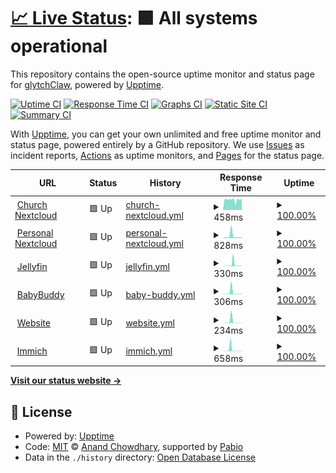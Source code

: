 # [📈 Live Status](https://glytchClaw.github.io/serverupptime): <!--live status--> **🟩 All systems operational**

This repository contains the open-source uptime monitor and status page for [glytchClaw](https://glytchClaw.github.io/serverupptime), powered by [Upptime](https://github.com/upptime/upptime).

[![Uptime CI](https://github.com/glytchClaw/serverupptime/workflows/Uptime%20CI/badge.svg)](https://github.com/glytchClaw/serverupptime/actions?query=workflow%3A%22Uptime+CI%22)
[![Response Time CI](https://github.com/glytchClaw/serverupptime/workflows/Response%20Time%20CI/badge.svg)](https://github.com/glytchClaw/serverupptime/actions?query=workflow%3A%22Response+Time+CI%22)
[![Graphs CI](https://github.com/glytchClaw/serverupptime/workflows/Graphs%20CI/badge.svg)](https://github.com/glytchClaw/serverupptime/actions?query=workflow%3A%22Graphs+CI%22)
[![Static Site CI](https://github.com/glytchClaw/serverupptime/workflows/Static%20Site%20CI/badge.svg)](https://github.com/glytchClaw/serverupptime/actions?query=workflow%3A%22Static+Site+CI%22)
[![Summary CI](https://github.com/glytchClaw/serverupptime/workflows/Summary%20CI/badge.svg)](https://github.com/glytchClaw/serverupptime/actions?query=workflow%3A%22Summary+CI%22)

With [Upptime](https://upptime.js.org), you can get your own unlimited and free uptime monitor and status page, powered entirely by a GitHub repository. We use [Issues](https://github.com/glytchClaw/serverupptime/issues) as incident reports, [Actions](https://github.com/glytchClaw/serverupptime/actions) as uptime monitors, and [Pages](https://glytchClaw.github.io/serverupptime) for the status page.

<!--start: status pages-->
<!-- This summary is generated by Upptime (https://github.com/upptime/upptime) -->
<!-- Do not edit this manually, your changes will be overwritten -->
<!-- prettier-ignore -->
| URL | Status | History | Response Time | Uptime |
| --- | ------ | ------- | ------------- | ------ |
| <img alt="" src="https://icons.duckduckgo.com/ip3/drive.gracesd.com.ico" height="13"> [Church Nextcloud](https://drive.gracesd.com) | 🟩 Up | [church-nextcloud.yml](https://github.com/glytchClaw/serverupptime/commits/HEAD/history/church-nextcloud.yml) | <details><summary><img alt="Response time graph" src="./graphs/church-nextcloud/response-time-week.png" height="20"> 458ms</summary><br><a href="https://glytchClaw.github.io/serverupptime/history/church-nextcloud"><img alt="Response time 458" src="https://img.shields.io/endpoint?url=https%3A%2F%2Fraw.githubusercontent.com%2FglytchClaw%2Fserverupptime%2FHEAD%2Fapi%2Fchurch-nextcloud%2Fresponse-time.json"></a><br><a href="https://glytchClaw.github.io/serverupptime/history/church-nextcloud"><img alt="24-hour response time 458" src="https://img.shields.io/endpoint?url=https%3A%2F%2Fraw.githubusercontent.com%2FglytchClaw%2Fserverupptime%2FHEAD%2Fapi%2Fchurch-nextcloud%2Fresponse-time-day.json"></a><br><a href="https://glytchClaw.github.io/serverupptime/history/church-nextcloud"><img alt="7-day response time 458" src="https://img.shields.io/endpoint?url=https%3A%2F%2Fraw.githubusercontent.com%2FglytchClaw%2Fserverupptime%2FHEAD%2Fapi%2Fchurch-nextcloud%2Fresponse-time-week.json"></a><br><a href="https://glytchClaw.github.io/serverupptime/history/church-nextcloud"><img alt="30-day response time 458" src="https://img.shields.io/endpoint?url=https%3A%2F%2Fraw.githubusercontent.com%2FglytchClaw%2Fserverupptime%2FHEAD%2Fapi%2Fchurch-nextcloud%2Fresponse-time-month.json"></a><br><a href="https://glytchClaw.github.io/serverupptime/history/church-nextcloud"><img alt="1-year response time 458" src="https://img.shields.io/endpoint?url=https%3A%2F%2Fraw.githubusercontent.com%2FglytchClaw%2Fserverupptime%2FHEAD%2Fapi%2Fchurch-nextcloud%2Fresponse-time-year.json"></a></details> | <details><summary><a href="https://glytchClaw.github.io/serverupptime/history/church-nextcloud">100.00%</a></summary><a href="https://glytchClaw.github.io/serverupptime/history/church-nextcloud"><img alt="All-time uptime 100.00%" src="https://img.shields.io/endpoint?url=https%3A%2F%2Fraw.githubusercontent.com%2FglytchClaw%2Fserverupptime%2FHEAD%2Fapi%2Fchurch-nextcloud%2Fuptime.json"></a><br><a href="https://glytchClaw.github.io/serverupptime/history/church-nextcloud"><img alt="24-hour uptime 100.00%" src="https://img.shields.io/endpoint?url=https%3A%2F%2Fraw.githubusercontent.com%2FglytchClaw%2Fserverupptime%2FHEAD%2Fapi%2Fchurch-nextcloud%2Fuptime-day.json"></a><br><a href="https://glytchClaw.github.io/serverupptime/history/church-nextcloud"><img alt="7-day uptime 100.00%" src="https://img.shields.io/endpoint?url=https%3A%2F%2Fraw.githubusercontent.com%2FglytchClaw%2Fserverupptime%2FHEAD%2Fapi%2Fchurch-nextcloud%2Fuptime-week.json"></a><br><a href="https://glytchClaw.github.io/serverupptime/history/church-nextcloud"><img alt="30-day uptime 100.00%" src="https://img.shields.io/endpoint?url=https%3A%2F%2Fraw.githubusercontent.com%2FglytchClaw%2Fserverupptime%2FHEAD%2Fapi%2Fchurch-nextcloud%2Fuptime-month.json"></a><br><a href="https://glytchClaw.github.io/serverupptime/history/church-nextcloud"><img alt="1-year uptime 100.00%" src="https://img.shields.io/endpoint?url=https%3A%2F%2Fraw.githubusercontent.com%2FglytchClaw%2Fserverupptime%2FHEAD%2Fapi%2Fchurch-nextcloud%2Fuptime-year.json"></a></details>
| <img alt="" src="https://icons.duckduckgo.com/ip3/drive.glynch.dev.ico" height="13"> [Personal Nextcloud](https://drive.glynch.dev) | 🟩 Up | [personal-nextcloud.yml](https://github.com/glytchClaw/serverupptime/commits/HEAD/history/personal-nextcloud.yml) | <details><summary><img alt="Response time graph" src="./graphs/personal-nextcloud/response-time-week.png" height="20"> 828ms</summary><br><a href="https://glytchClaw.github.io/serverupptime/history/personal-nextcloud"><img alt="Response time 828" src="https://img.shields.io/endpoint?url=https%3A%2F%2Fraw.githubusercontent.com%2FglytchClaw%2Fserverupptime%2FHEAD%2Fapi%2Fpersonal-nextcloud%2Fresponse-time.json"></a><br><a href="https://glytchClaw.github.io/serverupptime/history/personal-nextcloud"><img alt="24-hour response time 828" src="https://img.shields.io/endpoint?url=https%3A%2F%2Fraw.githubusercontent.com%2FglytchClaw%2Fserverupptime%2FHEAD%2Fapi%2Fpersonal-nextcloud%2Fresponse-time-day.json"></a><br><a href="https://glytchClaw.github.io/serverupptime/history/personal-nextcloud"><img alt="7-day response time 828" src="https://img.shields.io/endpoint?url=https%3A%2F%2Fraw.githubusercontent.com%2FglytchClaw%2Fserverupptime%2FHEAD%2Fapi%2Fpersonal-nextcloud%2Fresponse-time-week.json"></a><br><a href="https://glytchClaw.github.io/serverupptime/history/personal-nextcloud"><img alt="30-day response time 828" src="https://img.shields.io/endpoint?url=https%3A%2F%2Fraw.githubusercontent.com%2FglytchClaw%2Fserverupptime%2FHEAD%2Fapi%2Fpersonal-nextcloud%2Fresponse-time-month.json"></a><br><a href="https://glytchClaw.github.io/serverupptime/history/personal-nextcloud"><img alt="1-year response time 828" src="https://img.shields.io/endpoint?url=https%3A%2F%2Fraw.githubusercontent.com%2FglytchClaw%2Fserverupptime%2FHEAD%2Fapi%2Fpersonal-nextcloud%2Fresponse-time-year.json"></a></details> | <details><summary><a href="https://glytchClaw.github.io/serverupptime/history/personal-nextcloud">100.00%</a></summary><a href="https://glytchClaw.github.io/serverupptime/history/personal-nextcloud"><img alt="All-time uptime 100.00%" src="https://img.shields.io/endpoint?url=https%3A%2F%2Fraw.githubusercontent.com%2FglytchClaw%2Fserverupptime%2FHEAD%2Fapi%2Fpersonal-nextcloud%2Fuptime.json"></a><br><a href="https://glytchClaw.github.io/serverupptime/history/personal-nextcloud"><img alt="24-hour uptime 100.00%" src="https://img.shields.io/endpoint?url=https%3A%2F%2Fraw.githubusercontent.com%2FglytchClaw%2Fserverupptime%2FHEAD%2Fapi%2Fpersonal-nextcloud%2Fuptime-day.json"></a><br><a href="https://glytchClaw.github.io/serverupptime/history/personal-nextcloud"><img alt="7-day uptime 100.00%" src="https://img.shields.io/endpoint?url=https%3A%2F%2Fraw.githubusercontent.com%2FglytchClaw%2Fserverupptime%2FHEAD%2Fapi%2Fpersonal-nextcloud%2Fuptime-week.json"></a><br><a href="https://glytchClaw.github.io/serverupptime/history/personal-nextcloud"><img alt="30-day uptime 100.00%" src="https://img.shields.io/endpoint?url=https%3A%2F%2Fraw.githubusercontent.com%2FglytchClaw%2Fserverupptime%2FHEAD%2Fapi%2Fpersonal-nextcloud%2Fuptime-month.json"></a><br><a href="https://glytchClaw.github.io/serverupptime/history/personal-nextcloud"><img alt="1-year uptime 100.00%" src="https://img.shields.io/endpoint?url=https%3A%2F%2Fraw.githubusercontent.com%2FglytchClaw%2Fserverupptime%2FHEAD%2Fapi%2Fpersonal-nextcloud%2Fuptime-year.json"></a></details>
| <img alt="" src="https://icons.duckduckgo.com/ip3/movies.glynch.dev.ico" height="13"> [Jellyfin](https://movies.glynch.dev) | 🟩 Up | [jellyfin.yml](https://github.com/glytchClaw/serverupptime/commits/HEAD/history/jellyfin.yml) | <details><summary><img alt="Response time graph" src="./graphs/jellyfin/response-time-week.png" height="20"> 330ms</summary><br><a href="https://glytchClaw.github.io/serverupptime/history/jellyfin"><img alt="Response time 330" src="https://img.shields.io/endpoint?url=https%3A%2F%2Fraw.githubusercontent.com%2FglytchClaw%2Fserverupptime%2FHEAD%2Fapi%2Fjellyfin%2Fresponse-time.json"></a><br><a href="https://glytchClaw.github.io/serverupptime/history/jellyfin"><img alt="24-hour response time 330" src="https://img.shields.io/endpoint?url=https%3A%2F%2Fraw.githubusercontent.com%2FglytchClaw%2Fserverupptime%2FHEAD%2Fapi%2Fjellyfin%2Fresponse-time-day.json"></a><br><a href="https://glytchClaw.github.io/serverupptime/history/jellyfin"><img alt="7-day response time 330" src="https://img.shields.io/endpoint?url=https%3A%2F%2Fraw.githubusercontent.com%2FglytchClaw%2Fserverupptime%2FHEAD%2Fapi%2Fjellyfin%2Fresponse-time-week.json"></a><br><a href="https://glytchClaw.github.io/serverupptime/history/jellyfin"><img alt="30-day response time 330" src="https://img.shields.io/endpoint?url=https%3A%2F%2Fraw.githubusercontent.com%2FglytchClaw%2Fserverupptime%2FHEAD%2Fapi%2Fjellyfin%2Fresponse-time-month.json"></a><br><a href="https://glytchClaw.github.io/serverupptime/history/jellyfin"><img alt="1-year response time 330" src="https://img.shields.io/endpoint?url=https%3A%2F%2Fraw.githubusercontent.com%2FglytchClaw%2Fserverupptime%2FHEAD%2Fapi%2Fjellyfin%2Fresponse-time-year.json"></a></details> | <details><summary><a href="https://glytchClaw.github.io/serverupptime/history/jellyfin">100.00%</a></summary><a href="https://glytchClaw.github.io/serverupptime/history/jellyfin"><img alt="All-time uptime 100.00%" src="https://img.shields.io/endpoint?url=https%3A%2F%2Fraw.githubusercontent.com%2FglytchClaw%2Fserverupptime%2FHEAD%2Fapi%2Fjellyfin%2Fuptime.json"></a><br><a href="https://glytchClaw.github.io/serverupptime/history/jellyfin"><img alt="24-hour uptime 100.00%" src="https://img.shields.io/endpoint?url=https%3A%2F%2Fraw.githubusercontent.com%2FglytchClaw%2Fserverupptime%2FHEAD%2Fapi%2Fjellyfin%2Fuptime-day.json"></a><br><a href="https://glytchClaw.github.io/serverupptime/history/jellyfin"><img alt="7-day uptime 100.00%" src="https://img.shields.io/endpoint?url=https%3A%2F%2Fraw.githubusercontent.com%2FglytchClaw%2Fserverupptime%2FHEAD%2Fapi%2Fjellyfin%2Fuptime-week.json"></a><br><a href="https://glytchClaw.github.io/serverupptime/history/jellyfin"><img alt="30-day uptime 100.00%" src="https://img.shields.io/endpoint?url=https%3A%2F%2Fraw.githubusercontent.com%2FglytchClaw%2Fserverupptime%2FHEAD%2Fapi%2Fjellyfin%2Fuptime-month.json"></a><br><a href="https://glytchClaw.github.io/serverupptime/history/jellyfin"><img alt="1-year uptime 100.00%" src="https://img.shields.io/endpoint?url=https%3A%2F%2Fraw.githubusercontent.com%2FglytchClaw%2Fserverupptime%2FHEAD%2Fapi%2Fjellyfin%2Fuptime-year.json"></a></details>
| <img alt="" src="https://icons.duckduckgo.com/ip3/ren.glynch.dev.ico" height="13"> [BabyBuddy](https://ren.glynch.dev) | 🟩 Up | [baby-buddy.yml](https://github.com/glytchClaw/serverupptime/commits/HEAD/history/baby-buddy.yml) | <details><summary><img alt="Response time graph" src="./graphs/baby-buddy/response-time-week.png" height="20"> 306ms</summary><br><a href="https://glytchClaw.github.io/serverupptime/history/baby-buddy"><img alt="Response time 306" src="https://img.shields.io/endpoint?url=https%3A%2F%2Fraw.githubusercontent.com%2FglytchClaw%2Fserverupptime%2FHEAD%2Fapi%2Fbaby-buddy%2Fresponse-time.json"></a><br><a href="https://glytchClaw.github.io/serverupptime/history/baby-buddy"><img alt="24-hour response time 306" src="https://img.shields.io/endpoint?url=https%3A%2F%2Fraw.githubusercontent.com%2FglytchClaw%2Fserverupptime%2FHEAD%2Fapi%2Fbaby-buddy%2Fresponse-time-day.json"></a><br><a href="https://glytchClaw.github.io/serverupptime/history/baby-buddy"><img alt="7-day response time 306" src="https://img.shields.io/endpoint?url=https%3A%2F%2Fraw.githubusercontent.com%2FglytchClaw%2Fserverupptime%2FHEAD%2Fapi%2Fbaby-buddy%2Fresponse-time-week.json"></a><br><a href="https://glytchClaw.github.io/serverupptime/history/baby-buddy"><img alt="30-day response time 306" src="https://img.shields.io/endpoint?url=https%3A%2F%2Fraw.githubusercontent.com%2FglytchClaw%2Fserverupptime%2FHEAD%2Fapi%2Fbaby-buddy%2Fresponse-time-month.json"></a><br><a href="https://glytchClaw.github.io/serverupptime/history/baby-buddy"><img alt="1-year response time 306" src="https://img.shields.io/endpoint?url=https%3A%2F%2Fraw.githubusercontent.com%2FglytchClaw%2Fserverupptime%2FHEAD%2Fapi%2Fbaby-buddy%2Fresponse-time-year.json"></a></details> | <details><summary><a href="https://glytchClaw.github.io/serverupptime/history/baby-buddy">100.00%</a></summary><a href="https://glytchClaw.github.io/serverupptime/history/baby-buddy"><img alt="All-time uptime 100.00%" src="https://img.shields.io/endpoint?url=https%3A%2F%2Fraw.githubusercontent.com%2FglytchClaw%2Fserverupptime%2FHEAD%2Fapi%2Fbaby-buddy%2Fuptime.json"></a><br><a href="https://glytchClaw.github.io/serverupptime/history/baby-buddy"><img alt="24-hour uptime 100.00%" src="https://img.shields.io/endpoint?url=https%3A%2F%2Fraw.githubusercontent.com%2FglytchClaw%2Fserverupptime%2FHEAD%2Fapi%2Fbaby-buddy%2Fuptime-day.json"></a><br><a href="https://glytchClaw.github.io/serverupptime/history/baby-buddy"><img alt="7-day uptime 100.00%" src="https://img.shields.io/endpoint?url=https%3A%2F%2Fraw.githubusercontent.com%2FglytchClaw%2Fserverupptime%2FHEAD%2Fapi%2Fbaby-buddy%2Fuptime-week.json"></a><br><a href="https://glytchClaw.github.io/serverupptime/history/baby-buddy"><img alt="30-day uptime 100.00%" src="https://img.shields.io/endpoint?url=https%3A%2F%2Fraw.githubusercontent.com%2FglytchClaw%2Fserverupptime%2FHEAD%2Fapi%2Fbaby-buddy%2Fuptime-month.json"></a><br><a href="https://glytchClaw.github.io/serverupptime/history/baby-buddy"><img alt="1-year uptime 100.00%" src="https://img.shields.io/endpoint?url=https%3A%2F%2Fraw.githubusercontent.com%2FglytchClaw%2Fserverupptime%2FHEAD%2Fapi%2Fbaby-buddy%2Fuptime-year.json"></a></details>
| <img alt="" src="https://icons.duckduckgo.com/ip3/website.glynch.dev.ico" height="13"> [Website](https://website.glynch.dev) | 🟩 Up | [website.yml](https://github.com/glytchClaw/serverupptime/commits/HEAD/history/website.yml) | <details><summary><img alt="Response time graph" src="./graphs/website/response-time-week.png" height="20"> 234ms</summary><br><a href="https://glytchClaw.github.io/serverupptime/history/website"><img alt="Response time 234" src="https://img.shields.io/endpoint?url=https%3A%2F%2Fraw.githubusercontent.com%2FglytchClaw%2Fserverupptime%2FHEAD%2Fapi%2Fwebsite%2Fresponse-time.json"></a><br><a href="https://glytchClaw.github.io/serverupptime/history/website"><img alt="24-hour response time 234" src="https://img.shields.io/endpoint?url=https%3A%2F%2Fraw.githubusercontent.com%2FglytchClaw%2Fserverupptime%2FHEAD%2Fapi%2Fwebsite%2Fresponse-time-day.json"></a><br><a href="https://glytchClaw.github.io/serverupptime/history/website"><img alt="7-day response time 234" src="https://img.shields.io/endpoint?url=https%3A%2F%2Fraw.githubusercontent.com%2FglytchClaw%2Fserverupptime%2FHEAD%2Fapi%2Fwebsite%2Fresponse-time-week.json"></a><br><a href="https://glytchClaw.github.io/serverupptime/history/website"><img alt="30-day response time 234" src="https://img.shields.io/endpoint?url=https%3A%2F%2Fraw.githubusercontent.com%2FglytchClaw%2Fserverupptime%2FHEAD%2Fapi%2Fwebsite%2Fresponse-time-month.json"></a><br><a href="https://glytchClaw.github.io/serverupptime/history/website"><img alt="1-year response time 234" src="https://img.shields.io/endpoint?url=https%3A%2F%2Fraw.githubusercontent.com%2FglytchClaw%2Fserverupptime%2FHEAD%2Fapi%2Fwebsite%2Fresponse-time-year.json"></a></details> | <details><summary><a href="https://glytchClaw.github.io/serverupptime/history/website">100.00%</a></summary><a href="https://glytchClaw.github.io/serverupptime/history/website"><img alt="All-time uptime 100.00%" src="https://img.shields.io/endpoint?url=https%3A%2F%2Fraw.githubusercontent.com%2FglytchClaw%2Fserverupptime%2FHEAD%2Fapi%2Fwebsite%2Fuptime.json"></a><br><a href="https://glytchClaw.github.io/serverupptime/history/website"><img alt="24-hour uptime 100.00%" src="https://img.shields.io/endpoint?url=https%3A%2F%2Fraw.githubusercontent.com%2FglytchClaw%2Fserverupptime%2FHEAD%2Fapi%2Fwebsite%2Fuptime-day.json"></a><br><a href="https://glytchClaw.github.io/serverupptime/history/website"><img alt="7-day uptime 100.00%" src="https://img.shields.io/endpoint?url=https%3A%2F%2Fraw.githubusercontent.com%2FglytchClaw%2Fserverupptime%2FHEAD%2Fapi%2Fwebsite%2Fuptime-week.json"></a><br><a href="https://glytchClaw.github.io/serverupptime/history/website"><img alt="30-day uptime 100.00%" src="https://img.shields.io/endpoint?url=https%3A%2F%2Fraw.githubusercontent.com%2FglytchClaw%2Fserverupptime%2FHEAD%2Fapi%2Fwebsite%2Fuptime-month.json"></a><br><a href="https://glytchClaw.github.io/serverupptime/history/website"><img alt="1-year uptime 100.00%" src="https://img.shields.io/endpoint?url=https%3A%2F%2Fraw.githubusercontent.com%2FglytchClaw%2Fserverupptime%2FHEAD%2Fapi%2Fwebsite%2Fuptime-year.json"></a></details>
| <img alt="" src="https://icons.duckduckgo.com/ip3/photos.glynch.dev.ico" height="13"> [Immich](https://photos.glynch.dev) | 🟩 Up | [immich.yml](https://github.com/glytchClaw/serverupptime/commits/HEAD/history/immich.yml) | <details><summary><img alt="Response time graph" src="./graphs/immich/response-time-week.png" height="20"> 658ms</summary><br><a href="https://glytchClaw.github.io/serverupptime/history/immich"><img alt="Response time 658" src="https://img.shields.io/endpoint?url=https%3A%2F%2Fraw.githubusercontent.com%2FglytchClaw%2Fserverupptime%2FHEAD%2Fapi%2Fimmich%2Fresponse-time.json"></a><br><a href="https://glytchClaw.github.io/serverupptime/history/immich"><img alt="24-hour response time 658" src="https://img.shields.io/endpoint?url=https%3A%2F%2Fraw.githubusercontent.com%2FglytchClaw%2Fserverupptime%2FHEAD%2Fapi%2Fimmich%2Fresponse-time-day.json"></a><br><a href="https://glytchClaw.github.io/serverupptime/history/immich"><img alt="7-day response time 658" src="https://img.shields.io/endpoint?url=https%3A%2F%2Fraw.githubusercontent.com%2FglytchClaw%2Fserverupptime%2FHEAD%2Fapi%2Fimmich%2Fresponse-time-week.json"></a><br><a href="https://glytchClaw.github.io/serverupptime/history/immich"><img alt="30-day response time 658" src="https://img.shields.io/endpoint?url=https%3A%2F%2Fraw.githubusercontent.com%2FglytchClaw%2Fserverupptime%2FHEAD%2Fapi%2Fimmich%2Fresponse-time-month.json"></a><br><a href="https://glytchClaw.github.io/serverupptime/history/immich"><img alt="1-year response time 658" src="https://img.shields.io/endpoint?url=https%3A%2F%2Fraw.githubusercontent.com%2FglytchClaw%2Fserverupptime%2FHEAD%2Fapi%2Fimmich%2Fresponse-time-year.json"></a></details> | <details><summary><a href="https://glytchClaw.github.io/serverupptime/history/immich">100.00%</a></summary><a href="https://glytchClaw.github.io/serverupptime/history/immich"><img alt="All-time uptime 100.00%" src="https://img.shields.io/endpoint?url=https%3A%2F%2Fraw.githubusercontent.com%2FglytchClaw%2Fserverupptime%2FHEAD%2Fapi%2Fimmich%2Fuptime.json"></a><br><a href="https://glytchClaw.github.io/serverupptime/history/immich"><img alt="24-hour uptime 100.00%" src="https://img.shields.io/endpoint?url=https%3A%2F%2Fraw.githubusercontent.com%2FglytchClaw%2Fserverupptime%2FHEAD%2Fapi%2Fimmich%2Fuptime-day.json"></a><br><a href="https://glytchClaw.github.io/serverupptime/history/immich"><img alt="7-day uptime 100.00%" src="https://img.shields.io/endpoint?url=https%3A%2F%2Fraw.githubusercontent.com%2FglytchClaw%2Fserverupptime%2FHEAD%2Fapi%2Fimmich%2Fuptime-week.json"></a><br><a href="https://glytchClaw.github.io/serverupptime/history/immich"><img alt="30-day uptime 100.00%" src="https://img.shields.io/endpoint?url=https%3A%2F%2Fraw.githubusercontent.com%2FglytchClaw%2Fserverupptime%2FHEAD%2Fapi%2Fimmich%2Fuptime-month.json"></a><br><a href="https://glytchClaw.github.io/serverupptime/history/immich"><img alt="1-year uptime 100.00%" src="https://img.shields.io/endpoint?url=https%3A%2F%2Fraw.githubusercontent.com%2FglytchClaw%2Fserverupptime%2FHEAD%2Fapi%2Fimmich%2Fuptime-year.json"></a></details>

<!--end: status pages-->

[**Visit our status website →**](https://glytchClaw.github.io/serverupptime)

## 📄 License

- Powered by: [Upptime](https://github.com/upptime/upptime)
- Code: [MIT](./LICENSE) © [Anand Chowdhary](https://anandchowdhary.com), supported by [Pabio](https://pabio.com)
- Data in the `./history` directory: [Open Database License](https://opendatacommons.org/licenses/odbl/1-0/)
